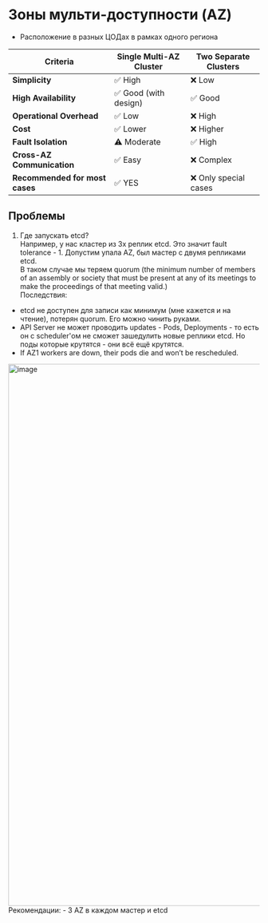 # Зоны мульти-доступности (AZ)
- Расположение в разных ЦОДах в рамках одного региона

| Criteria                   | Single Multi-AZ Cluster        | Two Separate Clusters         |
|----------------------------|-------------------------------|-------------------------------|
| **Simplicity**             | ✅ High                       | ❌ Low                        |
| **High Availability**      | ✅ Good (with design)         | ✅ Good                       |
| **Operational Overhead**   | ✅ Low                        | ❌ High                       |
| **Cost**                   | ✅ Lower                      | ❌ Higher                     |
| **Fault Isolation**        | ⚠️ Moderate                  | ✅ High                       |
| **Cross-AZ Communication** | ✅ Easy                       | ❌ Complex                    |
| **Recommended for most cases** | ✅ YES                    | ❌ Only special cases         |

## Проблемы
1) Где запускать etcd? <br>
Например, у нас кластер из 3х реплик etcd. Это значит fault tolerance - 1. Допустим упала AZ, был мастер с двумя репликами etcd. <br>
В таком случае мы теряем quorum (the minimum number of members of an assembly or society that must be present at any of its meetings to make the proceedings of that meeting valid.) <br>
Последствия:
- etcd не доступен для записи как минимум (мне кажется и на чтение), потерян quorum. Его можно чинить руками.
- API Server не может проводить updates - Pods, Deployments - то есть он с scheduler'ом не сможет зашедулить новые реплики etcd. Но поды которые крутятся - они всё ещё крутятся.
- If AZ1 workers are down, their pods die and won’t be rescheduled.
<img width="1376" height="1086" alt="image" src="https://github.com/user-attachments/assets/844f0d0e-d36c-435d-a066-1194eb03fce7" />
Рекомендации:
- 3 AZ в каждом мастер и etcd

